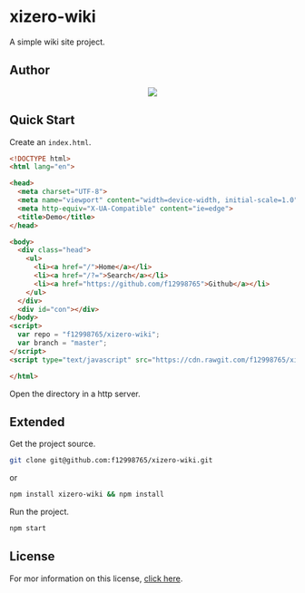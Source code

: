 # xizero-wiki

A simple wiki site project.

## Author

[<div align=center>![](./favicon.ico)</div>](https://github.com/f12998765)

## Quick Start

Create an `index.html`.

```html
<!DOCTYPE html>
<html lang="en">

<head>
  <meta charset="UTF-8">
  <meta name="viewport" content="width=device-width, initial-scale=1.0">
  <meta http-equiv="X-UA-Compatible" content="ie=edge">
  <title>Demo</title>
</head>

<body>
  <div class="head">
    <ul>
      <li><a href="/">Home</a></li>
      <li><a href="/?=">Search</a></li>
      <li><a href="https://github.com/f12998765">Github</a></li>
    </ul>
  </div>
  <div id="con"></div>
</body>
<script>
  var repo = "f12998765/xizero-wiki";
  var branch = "master";
</script>
<script type="text/javascript" src="https://cdn.rawgit.com/f12998765/xizero-wiki/master/lib/xizero.wiki.js"></script>

</html>
```

Open the directory in a http server.

## Extended

Get the project source.

```sh
git clone git@github.com:f12998765/xizero-wiki.git
```
or
```sh
npm install xizero-wiki && npm install 
```

Run the project.
```sh
npm start
```
## License

For mor information on this license, [click here](https://github.com/f12998765/xizero-wiki/blob/master/LICENSE).